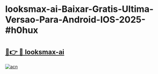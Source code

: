 # looksmax-ai-Baixar-Gratis-Ultima-Versao-Para-Android-IOS-2025-#h0hux

# <h2><a href="https://ainizakaria.my?title=looksmax-ai&ref=22M">🔗👉 🔴 looksmax-ai</a></h2>

[![acn](https://github.com/user-attachments/assets/0f9c940e-d8b0-45ae-aac7-cd30a18b3e1c)](https://ainizakaria.my?title=looksmax-ai&ref=22M)

